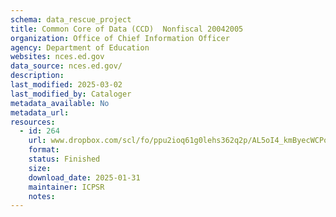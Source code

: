 ```yaml
---
schema: data_rescue_project 
title: Common Core of Data (CCD)  Nonfiscal 20042005
organization: Office of Chief Information Officer
agency: Department of Education
websites: nces.ed.gov
data_source: nces.ed.gov/
description: 
last_modified: 2025-03-02
last_modified_by: Cataloger
metadata_available: No
metadata_url: 
resources:
  - id: 264
    url: www.dropbox.com/scl/fo/ppu2ioq61g0lehs362q2p/AL5oI4_kmByecWCPoIEQxUo?rlkey=mqwfzpu681gr1kdc5a8gxx44j&dl=0
    format: 
    status: Finished
    size: 
    download_date: 2025-01-31
    maintainer: ICPSR
    notes: 
---
```

